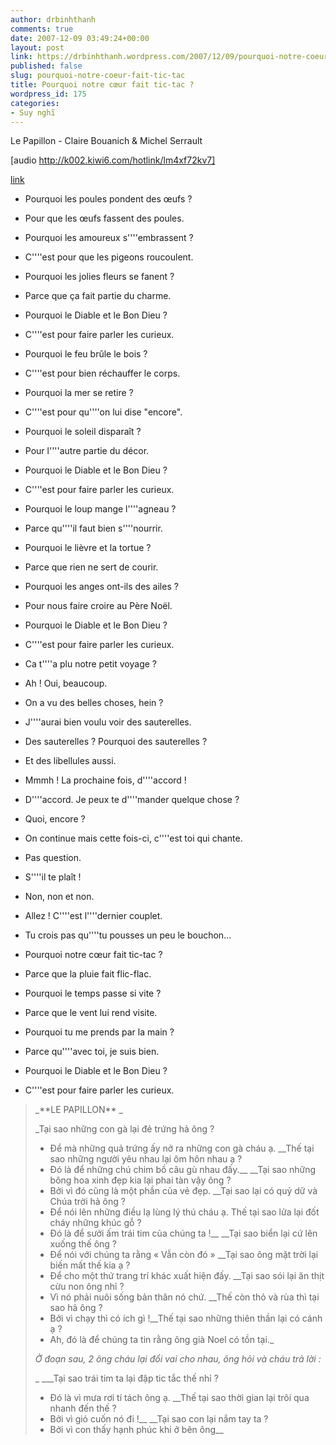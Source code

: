 ```yaml
---
author: drbinhthanh
comments: true
date: 2007-12-09 03:49:24+00:00
layout: post
link: https://drbinhthanh.wordpress.com/2007/12/09/pourquoi-notre-coeur-fait-tic-tac/
published: false
slug: pourquoi-notre-coeur-fait-tic-tac
title: Pourquoi notre cœur fait tic-tac ?
wordpress_id: 175
categories:
- Suy nghĩ
---
```


Le Papillon - Claire Bouanich & Michel Serrault

[audio http://k002.kiwi6.com/hotlink/lm4xf72kv7]

[link](http://kiwi6.com/file/lm4xf72kv7)

- Pourquoi les poules pondent des œufs ?
- Pour que les œufs fassent des poules.
- Pourquoi les amoureux s''''embrassent ?
- C''''est pour que les pigeons roucoulent.
- Pourquoi les jolies fleurs se fanent ?
- Parce que ça fait partie du charme.
- Pourquoi le Diable et le Bon Dieu ?
- C''''est pour faire parler les curieux.

- Pourquoi le feu brûle le bois ?
- C''''est pour bien réchauffer le corps.
- Pourquoi la mer se retire ?
- C''''est pour qu''''on lui dise "encore".
- Pourquoi le soleil disparaît ?
- Pour l''''autre partie du décor.
- Pourquoi le Diable et le Bon Dieu ?
- C''''est pour faire parler les curieux.

- Pourquoi le loup mange l''''agneau ?
- Parce qu''''il faut bien s''''nourrir.
- Pourquoi le lièvre et la tortue ?
- Parce que rien ne sert de courir.
- Pourquoi les anges ont-ils des ailes ?
- Pour nous faire croire au Père Noël.
- Pourquoi le Diable et le Bon Dieu ?
- C''''est pour faire parler les curieux.
- Ca t''''a plu notre petit voyage ?
- Ah ! Oui, beaucoup.
- On a vu des belles choses, hein ?
- J''''aurai bien voulu voir des sauterelles.
- Des sauterelles ? Pourquoi des sauterelles ?
- Et des libellules aussi.
- Mmmh ! La prochaine fois, d''''accord !
- D''''accord. Je peux te d''''mander quelque chose ?
- Quoi, encore ?
- On continue mais cette fois-ci, c''''est toi qui chante.
- Pas question.
- S''''il te plaît !
- Non, non et non.
- Allez ! C''''est l''''dernier couplet.
- Tu crois pas qu''''tu pousses un peu le bouchon...

- Pourquoi notre cœur fait tic-tac ?
- Parce que la pluie fait flic-flac.
- Pourquoi le temps passe si vite ?
- Parce que le vent lui rend visite.
- Pourquoi tu me prends par la main ?
- Parce qu''''avec toi, je suis bien.
- Pourquoi le Diable et le Bon Dieu ?
- C''''est pour faire parler les curieux.


<blockquote>_**LE PAPILLON** _

_Tại sao những con gà lại đẻ trứng hả ông ?
- Để mà những quả trứng ấy nở ra những con gà cháu ạ.
__Thế tại sao những người yêu nhau lại ôm hôn nhau ạ ?
- Đó là để những chú chim bồ câu gù nhau đấy.__
__Tại sao những bông hoa xinh đẹp kia lại phai tàn vậy ông ?
- Bởi vì đó cũng là một phần của vẻ đẹp.
__Tại sao lại có quỷ dữ và Chúa trời hả ông ?
- Để nói lên những điều lạ lùng lý thú cháu ạ.
Thế tại sao lửa lại đốt cháy những khúc gỗ ?
- Đó là để sưởi ấm trái tim của chúng ta !__
__Tại sao biển lại cứ lên xuống thế ông ?
- Để nói với chúng ta rằng « Vẫn còn đó »
__Tại sao ông mặt trời lại biến mất thế kia ạ ?
- Để cho một thứ trang trí khác xuất hiện đấy.
__Tại sao sói lại ăn thịt cừu non ông nhỉ ?
- Vì nó phải nuôi sống bản thân nó chứ.
__Thế còn thỏ và rùa thì tại sao hả ông ?
- Bởi vì chạy thì có ích gì !__Thế tại sao những thiên thần lại có cánh ạ ?
- Ah, đó là để chúng ta tin rằng ông già Noel có tồn tại._

_Ở đoạn sau, 2 ông cháu lại đổi vai cho nhau, ông hỏi và cháu trả lời :_

_ ___Tại sao trái tim ta lại đập tic tắc thế nhỉ ?
- Đó là vì mưa rơi tí tách ông ạ.
__Thế tại sao thời gian lại trôi qua nhanh đến thế ?
- Bởi vì gió cuốn nó đi !__
__Tại sao con lại nắm tay ta ?
- Bởi vì con thấy hạnh phúc khi ở bên ông__</blockquote>
